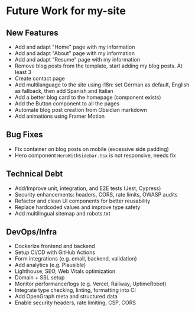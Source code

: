 # Future Work for my-site

## New Features
- Add and adapt "Home" page with my information
- Add and adapt "About" page with my information
- Add and adapt "Resume" page with my information
- Remove blog posts from the template, start adding my blog posts. At least 3
- Create contact page
- Add multilanguage to the site using i18n: set German as default, English as fallback, then add Spanish and Italian
- Add a better blog card to the homepage (component exists)
- Add the Button component to all the pages
- Automate blog post creation from Obsidian markdown
- Add animations using Framer Motion

## Bug Fixes
- Fix container on blog posts on mobile (excessive side padding)
- Hero component `HeroWithSidebar.tsx` is not responsive, needs fix

## Technical Debt
- Add/Improve unit, integration, and E2E tests (Jest, Cypress)
- Security enhancements: headers, CORS, rate limits, OWASP audits
- Refactor and clean UI components for better reusability
- Replace hardcoded values and improve type safety
- Add multilingual sitemap and robots.txt

## DevOps/Infra
- Dockerize frontend and backend
- Setup CI/CD with GitHub Actions
- Form integrations (e.g. email, backend, validation)
- Add analytics (e.g. Plausible)
- Lighthouse, SEO, Web Vitals optimization
- Domain + SSL setup
- Monitor performance/logs (e.g. Vercel, Railway, UptimeRobot)
- Integrate type checking, linting, formatting into CI
- Add OpenGraph meta and structured data
- Enable security headers, rate limiting, CSP, CORS

